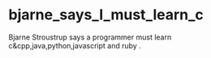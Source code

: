 bjarne_says_I_must_learn_c
==========================

Bjarne Stroustrup says a programmer must learn c&amp;cpp,java,python,javascript and ruby .
